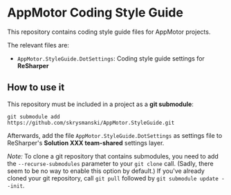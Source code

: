 # AppMotor Coding Style Guide

This repository contains coding style guide files for AppMotor projects.

The relevant files are:

* `AppMotor.StyleGuide.DotSettings`: Coding style guide settings for **ReSharper**

## How to use it

This repository must be included in a project as a **git submodule**:

    git submodule add https://github.com/skrysmanski/AppMotor.StyleGuide.git

Afterwards, add the file `AppMotor.StyleGuide.DotSettings` as settings file to ReSharper's **Solution XXX team-shared** settings layer.

*Note:* To clone a git repository that contains submodules, you need to add the `--recurse-submodules` parameter to your `git clone` call. (Sadly, there seem to be no way to enable this option by default.) If you've already cloned your git repository, call `git pull` followed by `git submodule update --init`.
